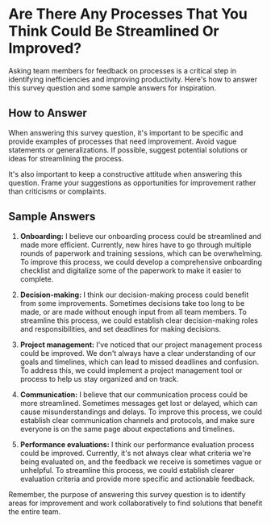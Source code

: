 Are There Any Processes That You Think Could Be Streamlined Or Improved?
===============================================================================================

Asking team members for feedback on processes is a critical step in identifying inefficiencies and improving productivity. Here's how to answer this survey question and some sample answers for inspiration.

How to Answer
-------------

When answering this survey question, it's important to be specific and provide examples of processes that need improvement. Avoid vague statements or generalizations. If possible, suggest potential solutions or ideas for streamlining the process.

It's also important to keep a constructive attitude when answering this question. Frame your suggestions as opportunities for improvement rather than criticisms or complaints.

Sample Answers
--------------

1. **Onboarding:** I believe our onboarding process could be streamlined and made more efficient. Currently, new hires have to go through multiple rounds of paperwork and training sessions, which can be overwhelming. To improve this process, we could develop a comprehensive onboarding checklist and digitalize some of the paperwork to make it easier to complete.

2. **Decision-making:** I think our decision-making process could benefit from some improvements. Sometimes decisions take too long to be made, or are made without enough input from all team members. To streamline this process, we could establish clear decision-making roles and responsibilities, and set deadlines for making decisions.

3. **Project management:** I've noticed that our project management process could be improved. We don't always have a clear understanding of our goals and timelines, which can lead to missed deadlines and confusion. To address this, we could implement a project management tool or process to help us stay organized and on track.

4. **Communication:** I believe that our communication process could be more streamlined. Sometimes messages get lost or delayed, which can cause misunderstandings and delays. To improve this process, we could establish clear communication channels and protocols, and make sure everyone is on the same page about expectations and timelines.

5. **Performance evaluations:** I think our performance evaluation process could be improved. Currently, it's not always clear what criteria we're being evaluated on, and the feedback we receive is sometimes vague or unhelpful. To streamline this process, we could establish clearer evaluation criteria and provide more specific and actionable feedback.

Remember, the purpose of answering this survey question is to identify areas for improvement and work collaboratively to find solutions that benefit the entire team.

